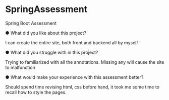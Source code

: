 # SpringAssessment
Spring Boot Assessment

●  	What did you like about this project?

I can create the entire site, both front and backend all by myself

●  	What did you struggle with in this project?

Trying to familiarized with all the annotations. Missing any will cause the site to malfunction

●  	What would make your experience with this assessment better?

Should spend time revising html, css before hand, it took me some time to recall how to style the pages.

